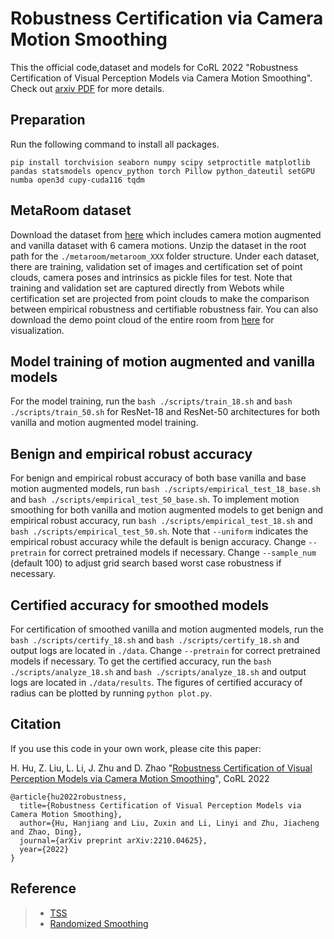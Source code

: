 # Robustness Certification via Camera Motion Smoothing

This the official code,dataset and models for CoRL 2022 "Robustness Certification of Visual Perception Models via Camera Motion Smoothing". Check out [arxiv PDF](https://arxiv.org/abs/2210.04625) for more details.

## Preparation
Run the following command to install all packages.

``pip install torchvision seaborn numpy scipy setproctitle matplotlib pandas statsmodels opencv_python torch Pillow python_dateutil setGPU numba open3d cupy-cuda116 tqdm``


## MetaRoom dataset
Download the dataset from [here](https://drive.google.com/file/d/1rX-21GtWRxpJsnjb9D2wCwtdwqnXEM8a/view?usp=sharing) which includes camera motion augmented and vanilla dataset with 6 camera motions. Unzip the dataset  in the root path for the `./metaroom/metaroom_XXX` folder structure. Under each dataset, there are training, validation set of images and certification set of point clouds, camera poses and intrinsics as pickle files for test. Note that training and validation set are captured directly from Webots while certification set are projected from point clouds to make the comparison between empirical robustness and certifiable robustness fair. You can also download the demo point cloud of the entire room from [here](https://drive.google.com/file/d/1X5y1vIrDTRUFkbUEkGaxDTLMNSHSNyCw/view?usp=sharing) for visualization. 




## Model training of motion augmented and vanilla models
For the model training, run the `bash ./scripts/train_18.sh` and `bash ./scripts/train_50.sh` for ResNet-18 and ResNet-50 architectures for both vanilla and motion augmented model training. 


## Benign and empirical robust accuracy
For benign and empirical robust accuracy of  both base vanilla and base motion augmented models, run `bash ./scripts/empirical_test_18_base.sh` and `bash ./scripts/empirical_test_50_base.sh`. 
To implement motion smoothing for both vanilla and motion augmented models to get benign and empirical robust accuracy, run `bash ./scripts/empirical_test_18.sh` and `bash ./scripts/empirical_test_50.sh`. Note that `--uniform` indicates the empirical robust accuracy while the default is benign accuracy. Change `--pretrain` for correct pretrained models if necessary. Change `--sample_num` (default 100) to adjust grid search based worst case robustness if necessary.

## Certified accuracy for smoothed models
For certification of smoothed vanilla and motion augmented models, run the `bash ./scripts/certify_18.sh` and `bash ./scripts/certify_18.sh`  and output logs are located in `./data`.   Change `--pretrain` for correct pretrained models if necessary.
To get the certified accuracy, run the `bash ./scripts/analyze_18.sh` and `bash ./scripts/analyze_18.sh` and output logs are located in `./data/results`. The figures of certified accuracy of radius can be plotted by running `python plot.py`.


## Citation
If you use this code in your own work, please cite this paper:

H. Hu, Z. Liu, L. Li, J. Zhu and D. Zhao
"[Robustness Certification of Visual Perception Models via Camera Motion Smoothing](https://arxiv.org/abs/2210.04625)", CoRL 2022

```
@article{hu2022robustness,
  title={Robustness Certification of Visual Perception Models via Camera Motion Smoothing},
  author={Hu, Hanjiang and Liu, Zuxin and Li, Linyi and Zhu, Jiacheng and Zhao, Ding},
  journal={arXiv preprint arXiv:2210.04625},
  year={2022}
}
```

## Reference
> - [TSS](https://github.com/AI-secure/semantic-randomized-smoothing)
> - [Randomized Smoothing](https://github.com/locuslab/smoothing)
